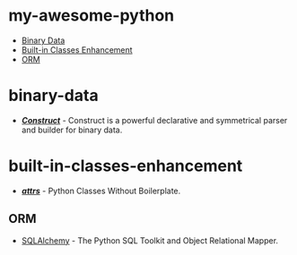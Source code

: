 # my-awesome-python

- [Binary Data](#binary-data)
- [Built-in Classes Enhancement](#built-in-classes-enhancement)
- [ORM](#orm)

# binary-data

- [***Construct***](https://construct.readthedocs.io/en/latest/) - Construct is a powerful declarative and symmetrical parser and builder for binary data.

# built-in-classes-enhancement

- [***attrs***](https://www.attrs.org/en/stable/) - Python Classes Without Boilerplate.

## ORM

* [SQLAlchemy](https://www.sqlalchemy.org/) - The Python SQL Toolkit and Object Relational Mapper.
